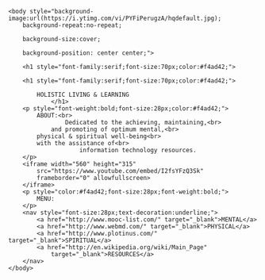 	<body style="background-image:url(https://i.ytimg.com/vi/PYFiPerugzA/hqdefault.jpg);
		background-repeat:no-repeat;

		background-size:cover;

		background-position: center center;">

		<h1 style="font-family:serif;font-size:70px;color:#f4ad42;">

		<h1 style="font-family:serif;font-size:70px;color:#f4ad42;">

			HOLISTIC LIVING & LEARNING
                </h1>
		<p style="font-weight:bold;font-size:28px;color:#f4ad42;">
			ABOUT:<br>
	                Dedicated to the achieving, maintaining,<br> 
  		        and promoting of optimum mental,<br>
			physical & spiritual well-being<br>
			with the assistance of<br> 
                        information technology resources.
		</p>
		<iframe width="560" height="315" 
			src="https://www.youtube.com/embed/I2fsYFzQ3Sk" 
			frameborder="0" allowfullscreen>
		</iframe>
		<p style="color:#f4ad42;font-size:28px;font-weight:bold;">
			MENU:
		</p>
		<nav style="font-size:28px;text-decoration:underline;">
			<a href="http://www.mooc-list.com/" target="_blank">MENTAL</a>
			<a href="http://www.webmd.com/" target="_blank">PHYSICAL</a>
			<a href="http://www.plotinus.com/" target="_blank">SPIRITUAL</a>
			<a href="http://en.wikipedia.org/wiki/Main_Page"
				target="_blank">RESOURCES</a>
		</nav>
	</body>
